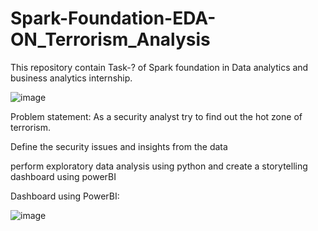 # Spark-Foundation-EDA-ON_Terrorism_Analysis

This repository contain Task-? of Spark foundation in Data analytics and business analytics internship.

![image](https://user-images.githubusercontent.com/102464532/220403265-922d0b84-7c37-40f1-952c-58730d5b2ad0.png)

Problem statement:
As a security analyst try to find out the hot zone of terrorism.

Define the security issues and insights from the data

perform exploratory data analysis using python and create a storytelling dashboard using powerBI


Dashboard using PowerBI:

![image](https://user-images.githubusercontent.com/102464532/220403521-c89ca742-d27a-4bcf-a4e0-fb65c8d829c0.png)

